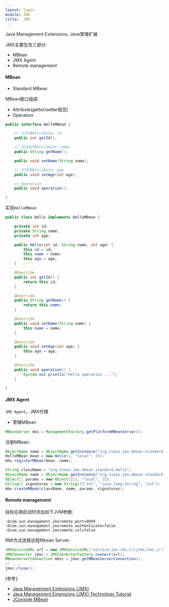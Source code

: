```yaml
---
layout: topic
module: JDK
title:  JMX
---
```


Java Management Extensions, Java管理扩展

JMX主要包含三部分:

* MBean
* JMX Agent
* Remote management

#### <a id="mbean">MBean</a>

* Standard MBean

MBean接口组成:

* Attribute(getter/setter规范)
* Operation

```java
public interface HelloMBean {

    // 只可读Attribute: id
    public int getId();

    // 可读可写Attribute: name
    public String getName();

    public void setName(String name);

    // 只可写Attribute: age
    public void setAge(int age);

    // Operation
    public void operation();

}
```

实现`HelloMBean`

```java
public class Hello implements HelloMBean {

    private int id;
    private String name;
    private int age;

    public Hello(int id, String name, int age) {
        this.id = id;
        this.name = name;
        this.age = age;
    }

    @Override
    public int getId() {
        return this.id;
    }

    @Override
    public String getName() {
        return this.name;
    }

    @Override
    public void setName(String name) {
        this.name = name;
    }

    @Override
    public void setAge(int age) {
        this.age = age;
    }

    @Override
    public void operation() {
        System.out.println("Hello operation ...");
    }

}
```

#### JMX Agent

`JMX Agent`，JMX代理

* 管理MBean

```java
MBeanServer mbs = ManagementFactory.getPlatformMBeanServer();
```

注册MBean:

```java
ObjectName name = ObjectName.getInstance("org.txazo.jmx.mbean.standard:type=Hello,name=local");
HelloMBean bean = new Hello(1, "local", 25);
mbs.registerMBean(bean, name);
```

```java
String className = "org.txazo.jmx.mbean.standard.Hello";
ObjectName name = ObjectName.getInstance("org.txazo.jmx.mbean.standard:type=Hello,name=local");
Object[] params = new Object[]{1, "local", 25};
String[] signatures = new String[]{"int", "java.lang.String", "int"};
mbs.createMBean(className, name, params, signatures);
```

#### Remote management

目标应用启动时添加如下JVM参数:

```console
-Dcom.sun.management.jmxremote.port=9999
-Dcom.sun.management.jmxremote.authenticate=false
-Dcom.sun.management.jmxremote.ssl=false
```

RMI方式连接远程Mbean Server:

```java
JMXServiceURL url = new JMXServiceURL("service:jmx:rmi:///jndi/rmi://:9999/jmxrmi");
JMXConnector jmxc = JMXConnectorFactory.connect(url);
MBeanServerConnection mbsc = jmxc.getMBeanServerConnection();
// ...
jmxc.close();
```

\[参考\]:

* [Java Management Extensions (JMX)](http://docs.oracle.com/javase/8/docs/technotes/guides/jmx/)
* [Java Management Extensions (JMX) Technology Tutorial](http://docs.oracle.com/javase/8/docs/technotes/guides/jmx/tutorial/tutorialTOC.html)
* [JConsole MBean](/topic/jdk/jconsole.html#mbean)
